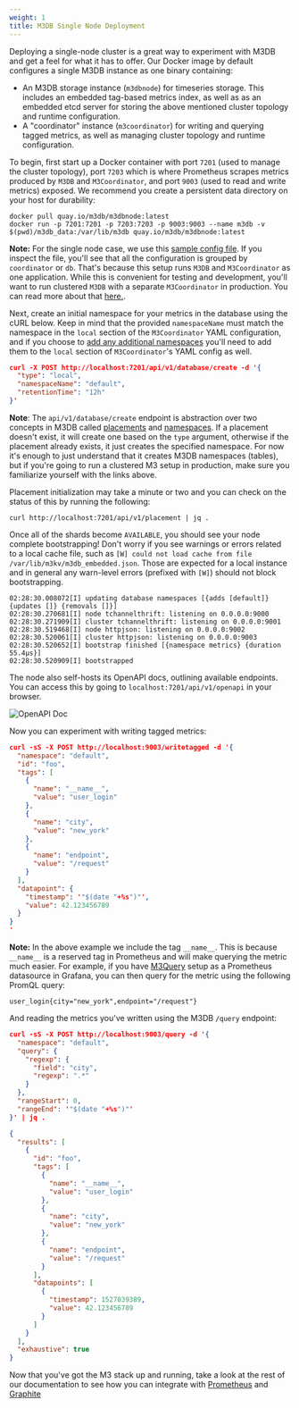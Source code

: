 ```yaml
---
weight: 1
title: M3DB Single Node Deployment
---
```


Deploying a single-node cluster is a great way to experiment with M3DB and get a feel for what it
has to offer. Our Docker image by default configures a single M3DB instance as one binary
containing:

-   An M3DB storage instance (`m3dbnode`) for timeseries storage. This includes an embedded tag-based
    metrics index, as well as as an embedded etcd server for storing the above mentioned cluster
    topology and runtime configuration.
-   A "coordinator" instance (`m3coordinator`) for writing and querying tagged metrics, as well as
    managing cluster topology and runtime configuration.

To begin, first start up a Docker container with port `7201` (used to manage the cluster topology), port `7203` which is where Prometheus scrapes metrics produced by `M3DB` and `M3Coordinator`, and port `9003` (used to read and write metrics) exposed. We recommend you create a persistent data
directory on your host for durability:

```shell
docker pull quay.io/m3db/m3dbnode:latest
docker run -p 7201:7201 -p 7203:7203 -p 9003:9003 --name m3db -v $(pwd)/m3db_data:/var/lib/m3db quay.io/m3db/m3dbnode:latest
```

**Note:** For the single node case, we use this [sample config file](https://github.com/m3db/m3/blob/master/src/dbnode/config/m3dbnode-local-etcd.yml). If you inspect the file, you'll see that all the configuration is grouped by `coordinator` or `db`. That's because this setup runs `M3DB` and `M3Coordinator` as one application. While this is convenient for testing and development, you'll want to run clustered `M3DB` with a separate `M3Coordinator` in production. You can read more about that [here.](cluster_hard_way.md).

Next, create an initial namespace for your metrics in the database using the cURL below. Keep in mind that the provided `namespaceName` must match the namespace in the `local` section of the `M3Coordinator` YAML configuration, and if you choose to [add any additional namespaces](../operational_guide/namespace_configuration.md) you'll need to add them to the `local` section of `M3Coordinator`'s YAML config as well.

<!-- TODO: Retention actually different -->

```json
curl -X POST http://localhost:7201/api/v1/database/create -d '{
  "type": "local",
  "namespaceName": "default",
  "retentionTime": "12h"
}'
```

**Note**: The `api/v1/database/create` endpoint is abstraction over two concepts in M3DB called [placements](../operational_guide/placement.md) and [namespaces](../operational_guide/namespace_configuration.md). If a placement doesn't exist, it will create one based on the `type` argument, otherwise if the placement already exists, it just creates the specified namespace. For now it's enough to just understand that it creates M3DB namespaces (tables), but if you're going to run a clustered M3 setup in production, make sure you familiarize yourself with the links above.

Placement initialization may take a minute or two and you can check on the status of this by running the following:

```shell
curl http://localhost:7201/api/v1/placement | jq .
```

Once all of the shards become `AVAILABLE`, you should see your node complete bootstrapping! Don't worry if you see warnings or errors related to a local cache file, such as `[W] could not load cache from file
/var/lib/m3kv/m3db_embedded.json`. Those are expected for a local instance and in general any
warn-level errors (prefixed with `[W]`) should not block bootstrapping.

```shell
02:28:30.008072[I] updating database namespaces [{adds [default]} {updates []} {removals []}]
02:28:30.270681[I] node tchannelthrift: listening on 0.0.0.0:9000
02:28:30.271909[I] cluster tchannelthrift: listening on 0.0.0.0:9001
02:28:30.519468[I] node httpjson: listening on 0.0.0.0:9002
02:28:30.520061[I] cluster httpjson: listening on 0.0.0.0:9003
02:28:30.520652[I] bootstrap finished [{namespace metrics} {duration 55.4µs}]
02:28:30.520909[I] bootstrapped
```

The node also self-hosts its OpenAPI docs, outlining available endpoints. You can access this by
going to `localhost:7201/api/v1/openapi` in your browser.

![OpenAPI Doc](/redoc_screenshot.png)

Now you can experiment with writing tagged metrics:

```json
curl -sS -X POST http://localhost:9003/writetagged -d '{
  "namespace": "default",
  "id": "foo",
  "tags": [
    {
      "name": "__name__",
      "value": "user_login"
    },
    {
      "name": "city",
      "value": "new_york"
    },
    {
      "name": "endpoint",
      "value": "/request"
    }
  ],
  "datapoint": {
    "timestamp": '"$(date "+%s")"',
    "value": 42.123456789
  }
}
'
```

**Note:** In the above example we include the tag `__name__`. This is because `__name__` is a
reserved tag in Prometheus and will make querying the metric much easier. For example, if you have
[M3Query](query.md) setup as a Prometheus datasource in Grafana, you can then query for the metric
using the following PromQL query:

```shell
user_login{city="new_york",endpoint="/request"}
```

And reading the metrics you've written using the M3DB `/query` endpoint:

```json
curl -sS -X POST http://localhost:9003/query -d '{
  "namespace": "default",
  "query": {
    "regexp": {
      "field": "city",
      "regexp": ".*"
    }
  },
  "rangeStart": 0,
  "rangeEnd": '"$(date "+%s")"'
}' | jq .

{
  "results": [
    {
      "id": "foo",
      "tags": [
        {
          "name": "__name__",
          "value": "user_login"
        },
        {
          "name": "city",
          "value": "new_york"
        },
        {
          "name": "endpoint",
          "value": "/request"
        }
      ],
      "datapoints": [
        {
          "timestamp": 1527039389,
          "value": 42.123456789
        }
      ]
    }
  ],
  "exhaustive": true
}
```

Now that you've got the M3 stack up and running, take a look at the rest of our documentation to see how you can integrate with [Prometheus](../integrations/prometheus.md) and [Graphite](../integrations/graphite.md)

